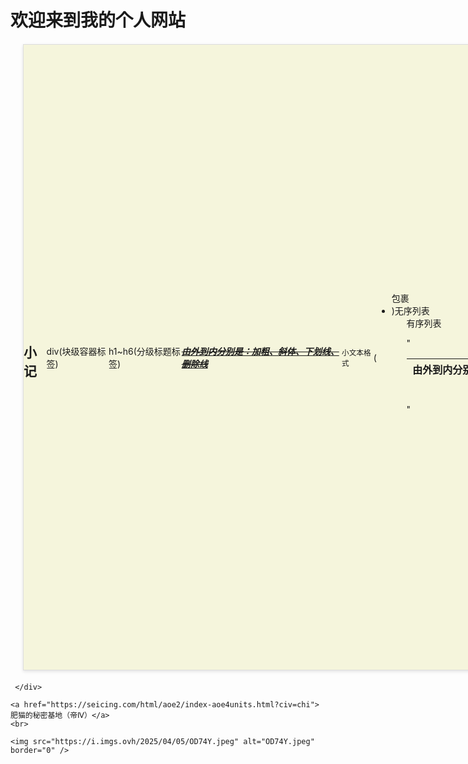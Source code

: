 <!DOCTYPE html>
<html lang="en">
<head>
    <meta charset="UTF-8">
    <meta name="viewport" content="width=device-width, initial-scale=1.0">
    <title>If Chong的个人网站</title>
</head>
<body>
     <h1>欢迎来到我的个人网站</h1>
     <div><!DOCTYPE html>
<html lang="en">
<head>
    <meta charset="UTF-8">
    <meta name="viewport" content="width=device-width, initial-scale=1.0">
    <title>小记</title>
    <style>
        .beige-box {
            width: 1000px;                /* 宽度 */
            height: 1000px;               /* 高度 */
            background-color: #f5f5dc;   /* 米白色背景 */
            border: 1px solid #ddd;      /* 可选：浅灰色边框 */
            display: flex;               /* 可选：用于内部元素居中 */
            justify-content: center;     /* 可选：水平居中 */
            align-items: center;         /* 可选：垂直居中 */
            margin: 20px;                /* 可选：外边距 */
            box-shadow: 0 2px 5px rgba(0,0,0,0.1); /* 可选：轻微阴影 */
        }
    </style>
</head>
<body>
    <!-- 米白色方形容器 -->
    <div class="beige-box">
         <h2>小记</h2>
        <p>div(块级容器标签) </p>
        <p>h1~h6(分级标题标签)</p>    
        <p><strong><em><u><s>由外到内分别是：加粗、斜体、下划线、删除线</s></u></em></strong></p>
        <p><small>小文本格式</small></p>
        <p>(<ul>包裹<li>)无序列表  <ol type="">有序列表</p>
        <p>"<table><thead><tr><th>由外到内分别是：表格标签、表头定义、表格行、表头单元格</th></tr></thead></table>"</p>
    </div>
</body>
</html>

     </div>

    <a href="https://seicing.com/html/aoe2/index-aoe4units.html?civ=chi">肥猫的秘密基地（帝Ⅳ）</a>
    <br>
    
    <img src="https://i.imgs.ovh/2025/04/05/OD74Y.jpeg" alt="OD74Y.jpeg" border="0" />
</body>
</html>
